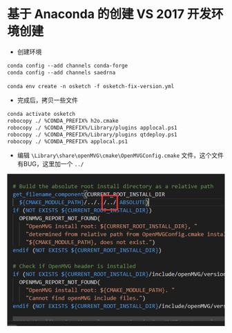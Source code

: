 ﻿# 基于 Anaconda 的创建 VS 2017 开发环境创建

- 创建环境
```
conda config --add channels conda-forge
conda config --add channels saedrna

conda env create -n osketch -f osketch-fix-version.yml
```

- 完成后，拷贝一些文件

```
conda activate osketch
robocopy ./ %CONDA_PREFIX% h2o.cmake
robocopy ./ %CONDA_PREFIX%/Library/plugins applocal.ps1
robocopy ./ %CONDA_PREFIX%/Library/plugins qtdeploy.ps1
robocopy ./ %CONDA_PREFIX% applocal.ps1
```

- 编辑 ```\Library\share\openMVG\cmake\OpenMVGConfig.cmake``` 文件，这个文件有BUG，这里加一个 ```../```

![OpenMVGBug](../images/OpenMVGBug.png)

